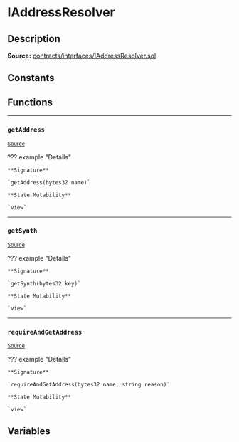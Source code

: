 # IAddressResolver

## Description


**Source:** [contracts/interfaces/IAddressResolver.sol](https://github.com/Synthetixio/synthetix/tree/develop/contracts/interfaces/IAddressResolver.sol)

## Constants

## Functions


---
### `getAddress`

<sub>[Source](https://github.com/Synthetixio/synthetix/tree/develop/contracts/interfaces/IAddressResolver.sol#L5)</sub>



??? example "Details"

    **Signature**

    `getAddress(bytes32 name)`

    **State Mutability**

    `view`


---
### `getSynth`

<sub>[Source](https://github.com/Synthetixio/synthetix/tree/develop/contracts/interfaces/IAddressResolver.sol#L7)</sub>



??? example "Details"

    **Signature**

    `getSynth(bytes32 key)`

    **State Mutability**

    `view`


---
### `requireAndGetAddress`

<sub>[Source](https://github.com/Synthetixio/synthetix/tree/develop/contracts/interfaces/IAddressResolver.sol#L9)</sub>



??? example "Details"

    **Signature**

    `requireAndGetAddress(bytes32 name, string reason)`

    **State Mutability**

    `view`

## Variables

